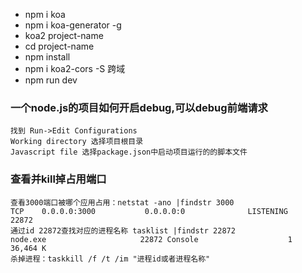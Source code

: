 - npm i koa
- npm i koa-generator -g
- koa2 project-name
- cd project-name
- npm install
- npm i koa2-cors -S 跨域
- npm run dev
### 一个node.js的项目如何开启debug,可以debug前端请求
```text
找到 Run->Edit Configurations
Working directory 选择项目根目录
Javascript file 选择package.json中启动项目运行的的脚本文件
```

### 查看并kill掉占用端口
```text
查看3000端口被哪个应用占用：netstat -ano |findstr 3000
TCP    0.0.0.0:3000           0.0.0.0:0              LISTENING       22872
通过id 22872查找对应的进程名称 tasklist |findstr 22872
node.exe                     22872 Console                    1     36,464 K
杀掉进程：taskkill /f /t /im "进程id或者进程名称"
```
